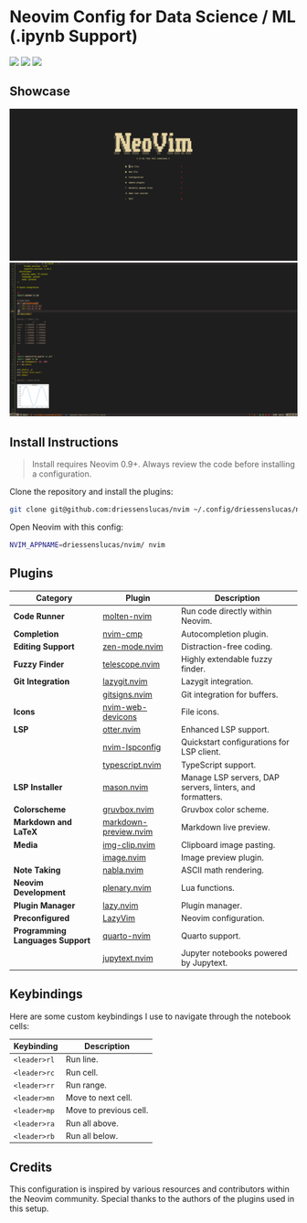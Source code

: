 
# Neovim Config for Data Science / ML (.ipynb Support)

<a href="https://dotfyle.com/driessenslucas/nvim"><img src="https://dotfyle.com/driessenslucas/nvim/badges/plugins?style=flat" /></a>
<a href="https://dotfyle.com/driessenslucas/nvim"><img src="https://dotfyle.com/driessenslucas/nvim/badges/leaderkey?style=flat" /></a>
<a href="https://dotfyle.com/driessenslucas/nvim"><img src="https://dotfyle.com/driessenslucas/nvim/badges/plugin-manager?style=flat" /></a>

## Showcase

![Homepage](showcase/homepage.png)
![Notebooks](showcase/notebooks.png)

## Install Instructions

> Install requires Neovim 0.9+. Always review the code before installing a configuration.

Clone the repository and install the plugins:

```sh
git clone git@github.com:driessenslucas/nvim ~/.config/driessenslucas/nvim
```

Open Neovim with this config:

```sh
NVIM_APPNAME=driessenslucas/nvim/ nvim
```

## Plugins

| **Category**                  | **Plugin**                                                                                                                                 | **Description**                          |
|-------------------------------|-------------------------------------------------------------------------------------------------------------------------------------------|------------------------------------------|
| **Code Runner**               | [molten-nvim](https://dotfyle.com/plugins/benlubas/molten-nvim)                                                                            | Run code directly within Neovim.         |
| **Completion**                | [nvim-cmp](https://dotfyle.com/plugins/hrsh7th/nvim-cmp)                                                                                   | Autocompletion plugin.                   |
| **Editing Support**           | [zen-mode.nvim](https://dotfyle.com/plugins/folke/zen-mode.nvim)                                                                           | Distraction-free coding.                 |
| **Fuzzy Finder**              | [telescope.nvim](https://dotfyle.com/plugins/nvim-telescope/telescope.nvim)                                                                | Highly extendable fuzzy finder.          |
| **Git Integration**           | [lazygit.nvim](https://dotfyle.com/plugins/kdheepak/lazygit.nvim)                                                                          | Lazygit integration.                     |
|                               | [gitsigns.nvim](https://dotfyle.com/plugins/lewis6991/gitsigns.nvim)                                                                       | Git integration for buffers.             |
| **Icons**                     | [nvim-web-devicons](https://dotfyle.com/plugins/nvim-tree/nvim-web-devicons)                                                               | File icons.                              |
| **LSP**                       | [otter.nvim](https://dotfyle.com/plugins/jmbuhr/otter.nvim)                                                                               | Enhanced LSP support.                    |
|                               | [nvim-lspconfig](https://dotfyle.com/plugins/neovim/nvim-lspconfig)                                                                       | Quickstart configurations for LSP client.|
|                               | [typescript.nvim](https://dotfyle.com/plugins/jose-elias-alvarez/typescript.nvim)                                                         | TypeScript support.                      |
| **LSP Installer**             | [mason.nvim](https://dotfyle.com/plugins/williamboman/mason.nvim)                                                                         | Manage LSP servers, DAP servers, linters, and formatters. |
| **Colorscheme**               | [gruvbox.nvim](https://dotfyle.com/plugins/ellisonleao/gruvbox.nvim)                                                                      | Gruvbox color scheme.                    |
| **Markdown and LaTeX**        | [markdown-preview.nvim](https://dotfyle.com/plugins/iamcco/markdown-preview.nvim)                                                         | Markdown live preview.                   |
| **Media**                     | [img-clip.nvim](https://dotfyle.com/plugins/HakonHarnes/img-clip.nvim)                                                                    | Clipboard image pasting.                 |
|                               | [image.nvim](https://dotfyle.com/plugins/3rd/image.nvim)                                                                                  | Image preview plugin.                    |
| **Note Taking**               | [nabla.nvim](https://dotfyle.com/plugins/jbyuki/nabla.nvim)                                                                               | ASCII math rendering.                    |
| **Neovim Development**        | [plenary.nvim](https://dotfyle.com/plugins/nvim-lua/plenary.nvim)                                                                         | Lua functions.                           |
| **Plugin Manager**            | [lazy.nvim](https://dotfyle.com/plugins/folke/lazy.nvim)                                                                                  | Plugin manager.                          |
| **Preconfigured**             | [LazyVim](https://dotfyle.com/plugins/LazyVim/LazyVim)                                                                                    | Neovim configuration.                    |
| **Programming Languages Support** | [quarto-nvim](https://dotfyle.com/plugins/quarto-dev/quarto-nvim)                                                                     | Quarto support.                          |
|                               | [jupytext.nvim](https://dotfyle.com/plugins/GCBallesteros/jupytext.nvim)                                                                 | Jupyter notebooks powered by Jupytext.   |

## Keybindings

Here are some custom keybindings I use to navigate through the notebook cells:

| **Keybinding** | **Description** |
|----------------|-----------------|
| `<leader>rl`   | Run line.       |
| `<leader>rc`   | Run cell.       |
| `<leader>rr`   | Run range.      |
| `<leader>mn`   | Move to next cell. |
| `<leader>mp`   | Move to previous cell. |
| `<leader>ra`   | Run all above.  |
| `<leader>rb`   | Run all below.  |

## Credits

This configuration is inspired by various resources and contributors within the Neovim community. Special thanks to the authors of the plugins used in this setup.